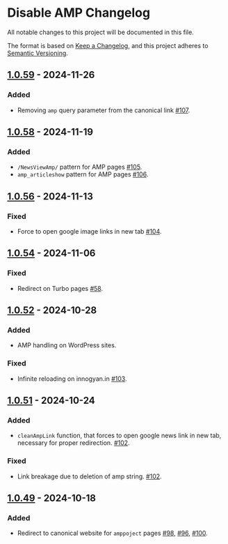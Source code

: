 # Disable AMP Changelog

All notable changes to this project will be documented in this file.

The format is based on [Keep a Changelog], and this project adheres to [Semantic Versioning].

[Keep a Changelog]: https://keepachangelog.com/en/1.0.0/
[Semantic Versioning]: https://semver.org/spec/v2.0.0.html

## [1.0.59] - 2024-11-26

### Added

- Removing `amp` query parameter from the canonical link [#107].

[1.0.59]: https://github.com/AdguardTeam/DisableAMP/compare/v1.0.58...v1.0.59
[#107]: https://github.com/AdguardTeam/DisableAMP/issues/107

## [1.0.58] - 2024-11-19

### Added

- `/NewsViewAmp/` pattern for AMP pages [#105].
- `amp_articleshow` pattern for AMP pages [#106].

[1.0.58]: https://github.com/AdguardTeam/DisableAMP/compare/v1.0.56...v1.0.58
[#105]: https://github.com/AdguardTeam/DisableAMP/issues/105
[#106]: https://github.com/AdguardTeam/DisableAMP/issues/106

## [1.0.56] - 2024-11-13

### Fixed

- Force to open google image links in new tab [#104].

[1.0.56]: https://github.com/AdguardTeam/DisableAMP/compare/v1.0.54...v1.0.56
[#104]: https://github.com/AdguardTeam/DisableAMP/issues/104

## [1.0.54] - 2024-11-06

### Fixed

- Redirect on Turbo pages [#58].

[1.0.54]: https://github.com/AdguardTeam/DisableAMP/compare/v1.0.52...v1.0.54
[#58]: https://github.com/AdguardTeam/DisableAMP/issues/58

## [1.0.52] - 2024-10-28

### Added

- AMP handling on WordPress sites.

### Fixed

- Infinite reloading on innogyan.in [#103].

[1.0.52]: https://github.com/AdguardTeam/DisableAMP/compare/v1.0.51...v1.0.52
[#103]: https://github.com/AdguardTeam/DisableAMP/issues/103

## [1.0.51] - 2024-10-24

### Added

- `cleanAmpLink` function, that forces to open google news link in new tab, necessary for proper redirection. [#102].

### Fixed

- Link breakage due to deletion of amp string. [#102].

[1.0.51]: https://github.com/AdguardTeam/DisableAMP/compare/v1.0.49...v1.0.51
[#102]: https://github.com/AdguardTeam/DisableAMP/issues/102

## [1.0.49] - 2024-10-18

### Added

- Redirect to canonical website for `amppoject` pages [#98], [#96], [#100].

[1.0.49]: https://github.com/AdguardTeam/DisableAMP/compare/v1.0.47...v1.0.49
[#98]: https://github.com/AdguardTeam/DisableAMP/issues/98
[#96]: https://github.com/AdguardTeam/DisableAMP/issues/96
[#100]: https://github.com/AdguardTeam/DisableAMP/issues/100
